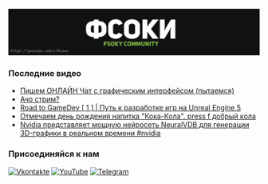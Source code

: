 [![Header](https://github.com/Fsoky/Fsoky/blob/main/assets/header-github.jpg)](https://youtube.com/c/Фсоки)

### Последние видео
<!-- YOUTUBE:START -->
- [Пишем ОНЛАЙН Чат с графическим интерфейсом &lpar;пытаемся&rpar;](https://www.youtube.com/watch?v=3NYy5CpwVTc)
- [Ачо стрим?](https://www.youtube.com/watch?v=i9dHr3bBkF0)
- [Road to GameDev [ 1 ] | Путь к разработке игр на Unreal Engine 5](https://www.youtube.com/watch?v=t59FqzEbvVc)
- [Отмечаем день рождения напитка &quot;Кока-Кола&quot;. press f добрый кола](https://www.youtube.com/watch?v=cWbhm6A6x8E)
- [Nvidia представляет мощную нейросеть NeuralVDB для генерации 3D-графики в реальном времени #nvidia](https://www.youtube.com/watch?v=DmDuGJXR7L8)
<!-- YOUTUBE:END -->

### Присоединяйся к нам
[![Vkontakte](https://img.shields.io/badge/Vkontakte-black?style=for-the-badge&logo=VK)](https://vk.com/fsoky)
[![YouTube](https://img.shields.io/badge/YouTube-red?style=for-the-badge&logo=YouTube)](https://youtube.com/c/Фсоки)
[![Telegram](https://img.shields.io/badge/Telegram-blue?style=for-the-badge&logo=Telegram)](https://t.me/fsokycommunity)
